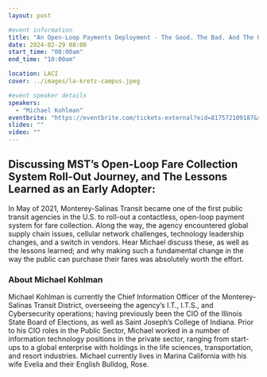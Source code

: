 ```yaml
---
layout: post

#event information
title: "An Open-Loop Payments Deployment - The Good. The Bad. And The Ugly."
date: 2024-02-29 08:00
start_time: "08:00am"
end_time: "10:00am"

location: LACI
cover: ../images/la-kretz-campus.jpeg

#event speaker details
speakers:
  - "Michael Kohlman"
eventbrite: "https://eventbrite.com/tickets-external?eid=817572109187&ref=etckt"
slides: ""
video: ""
---
```


## Discussing MST’s Open-Loop Fare Collection System Roll-Out Journey, and The Lessons Learned as an Early Adopter:

In May of 2021, Monterey-Salinas Transit became one of the first public transit agencies in the U.S. to roll-out a contactless, open-loop payment system for fare collection. Along the way, the agency encountered global supply chain issues, cellular network challenges, technology leadership changes, and a switch in vendors. Hear Michael discuss these, as well as the lessons learned; and why making such a fundamental change in the way the public can purchase their fares was absolutely worth the effort.

### About Michael Kohlman

Michael Kohlman is currently the Chief Information Officer of the Monterey-Salinas Transit District, overseeing the agency’s I.T., I.T.S., and Cybersecurity operations; having previously been the CIO of the Illinois State Board of Elections, as well as Saint Joseph’s College of Indiana. Prior to his CIO roles in the Public Sector, Michael worked in a number of information technology positions in the private sector, ranging from start-ups to a global enterprise with holdings in the life sciences, transportation, and resort industries. Michael currently lives in Marina California with his wife Evelia and their English Bulldog, Rose.
